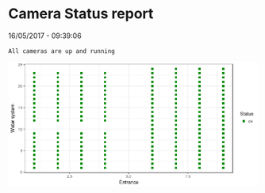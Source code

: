 Camera Status report
================
16/05/2017 - 09:39:06

    All cameras are up and running

![](camreport_files/figure-markdown_github/unnamed-chunk-2-1.png)
